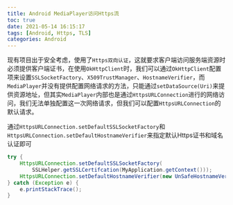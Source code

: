 ```yaml
---
title: Android MediaPlayer访问Https流
toc: true
date: 2021-05-14 16:15:17
tags: [Android, Https, TLS]
categories: Android
---
```

现有项目出于安全考虑，使用了`Https双向认证`，这就要求客户端访问服务端资源时必须提供客户端证书，在使用`OkHttpClient`时，我们可以通过`OkHttpClient`配置项来设置`SSLSocketFactory`、`X509TrustManager`、`HostnameVerifier`，而`MediaPlayer`并没有提供配置网络请求的方法，只能通过`setDataSource(Uri)`来提供资源地址，但其实`MediaPlayer`内部也是通过`HttpsURLConnection`进行的网络访问，我们无法单独配置这一次网络请求，但我们可以配置`HttpsURLConnection`的默认请求。

通过`HttpsURLConnection.setDefaultSSLSocketFactory`和`HttpsURLConnection.setDefaultHostnameVerifier`来指定默认Https证书和域名认证即可
``` java
try {
	HttpsURLConnection.setDefaultSSLSocketFactory(
		SSLHelper.getSSLCertifcation(MyApplication.getContext()));
	HttpsURLConnection.setDefaultHostnameVerifier(new UnSafeHostnameVerifier());
} catch (Exception e) {
	e.printStackTrace();
}
```